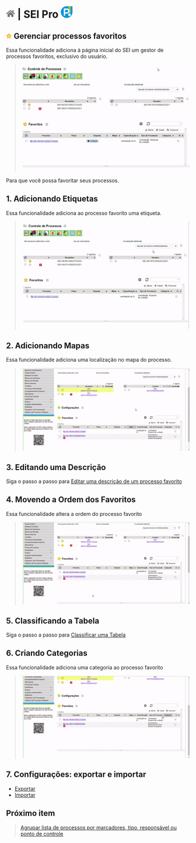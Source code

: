 # [![Home](../img/home.png)](../) |  SEI Pro ![Icone](../img/icon-32.png)

## ![SEI Pro Favoritos](../img/icon-favoritos.png) Gerenciar processos favoritos

Essa funcionalidade adiciona à página inicial do SEI um gestor de processos favoritos, exclusivo do usuário.

> ![Tela Favoritos](../img/tela-favoritos.gif) 

Para que você possa favoritar seus processos.

## 1. Adicionando Etiquetas

Essa funcionalidade adiciona ao processo favorito uma etiqueta.

> ![Tela Etiqueta](../img/tela-etiqueta.gif) 

## 2. Adicionando Mapas

Essa funcionalidade adiciona uma localização no mapa do processo.

> ![Tela Mapa](../img/tela-mapa.gif) 


## 3. Editando uma Descrição

Siga o passo a passo para [Editar uma descrição de um processo favorito](../pages/FAVORITOS-DESCRICAO.md)

## 4. Movendo a Ordem dos Favoritos

Essa funcionalidade altera a ordem do processo favorito

> ![Tela Categoria](../img/tela-ordem-favoritos.gif) 

## 5. Classificando a Tabela

Siga o passo a passo para [Classificar uma Tabela](../pages/FAVORITOS-TABELA.md)
 
## 6. Criando Categorias

Essa funcionalidade adiciona uma categoria ao processo favorito

> ![Tela Categoria](../img/tela-categoria.gif) 

## 7. Configurações: exportar e importar

- [Exportar ](../pages/FAVORITOS-EXPORTAR.md)
- [Importar ](../pages/FAVORITOS-IMPORTAR.md)


## Próximo item

> [Agrupar lista de processos por marcadores, tipo, responsável ou ponto de controle](../pages/AGRUPAR.md)
